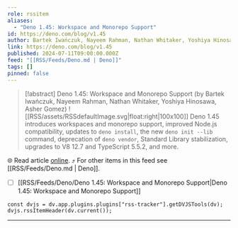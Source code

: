 ```yaml
---
role: rssitem
aliases:
  - "Deno 1.45: Workspace and Monorepo Support"
id: https://deno.com/blog/v1.45
author: Bartek Iwańczuk, Nayeem Rahman, Nathan Whitaker, Yoshiya Hinosawa, Asher Gomez
link: https://deno.com/blog/v1.45
published: 2024-07-11T09:00:00.000Z
feed: "[[RSS/Feeds/Deno.md | Deno]]"
tags: []
pinned: false
---
```


> [!abstract] Deno 1.45: Workspace and Monorepo Support (by Bartek Iwańczuk, Nayeem Rahman, Nathan Whitaker, Yoshiya Hinosawa, Asher Gomez)
> ![[RSS/assets/RSSdefaultImage.svg|float:right|100x100]] Deno 1.45 introduces workspaces and monorepo support, improved Node.js compatibility, updates to `deno install`, the new `deno init --lib` command, deprecation of `deno vendor`, Standard Library stabilization, upgrades to V8 12.7 and TypeScript 5.5.2, and more.

🌐 Read article [online](https://deno.com/blog/v1.45). ⤴ For other items in this feed see [[RSS/Feeds/Deno.md | Deno]].

- [ ] [[RSS/Feeds/Deno/Deno 1․45꞉ Workspace and Monorepo Support|Deno 1․45꞉ Workspace and Monorepo Support]]

~~~dataviewjs
const dvjs = dv.app.plugins.plugins["rss-tracker"].getDVJSTools(dv);
dvjs.rssItemHeader(dv.current());
~~~

- - -

